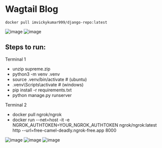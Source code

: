 # Wagtail Blog

    docker pull imvickykumar999/django-repo:latest
    
![image](https://github.com/user-attachments/assets/2c914d09-886a-4bfe-8276-63c47cd0b267)
![image](https://github.com/user-attachments/assets/a6d34ead-c674-49d8-b33f-a853dba98364)

## Steps to run:

Terminal 1

- unzip supreme.zip
- python3 -m venv .venv
- source .venv/bin/activate # (ubuntu)
- .venv\Scripts\activate # (windows)
- pip install -r requirements.txt
- python manage.py runserver

Terminal 2

- docker pull ngrok/ngrok
- docker run --net=host -it -e NGROK_AUTHTOKEN=YOUR_NGROK_AUTHTOKEN ngrok/ngrok:latest http --url=free-camel-deadly.ngrok-free.app 8000

![image](https://github.com/user-attachments/assets/a050af43-7d7f-47f8-a872-1d1242d5adf5)
![image](https://github.com/user-attachments/assets/473eb9e9-6ac6-438f-b9cd-df1b13810f1d)
![image](https://github.com/user-attachments/assets/d03f8a71-3eae-4c4a-8508-fb839f1f62cb)
